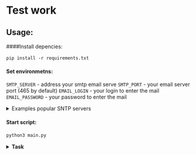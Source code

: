 # Test work

## Usage:


####Install depencies:
```shell
pip install -r requirements.txt 
```

#### Set environmetns:

`SMTP_SERVER` - address your smtp email serve
`SMTP_PORT` - your email server port (465 by default)
`EMAIL_LOGIN` - your login to enter the mail
`EMAIL_PASSWORD` - your password to enter the mail

<details><summary>Examples popular SNTP servers</summary><p>

![Screenshot](images/sntp-servers.png)
</p></details>

#### Start script:
```python
python3 main.py
```

<details><summary><b>Task<b/></summary><p>

Ниже описано тестовое задание, его необходимо выполнить с помощью средств Python и предоставить результат 20.08

Открыть https://www.moex.com Нажать на кнопку Меню, выбрать Срочный рынок, далее выбрать Индикативные курсы. В выпадающем списке выбирать валюты: USD/RUB - Доллар США к российскому рублю.

Когда откроется динамика курса, скопировать в excel курс за последний текущий месяц. В excel шапка (A) Дата, (B) Курс, (C)Изменение. Повторить для Евро (EUR/RUB - Евро к российскому рублю), записать в ячейки (D), (E), (F) дату евро, курс, изменение. Для каждой строки полученного файла поделить курс евро на доллар и полученное значение записать в ячейку (G). Выровнять – автоширина. Формат чисел – финансовый. Проверить, чтобы автосумма в excel опознавала ячейки как числовой формат. Послать итоговый файл отчета себе на почту. В письме указать количество строк в excel в правильном склонении. Код выложите на GitHub, или архивом в облачное хранилище (Google Drive, Yandex Disk и т.д.) и пришлите ссылку.

</p></details>
